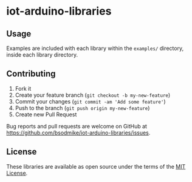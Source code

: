 # iot-arduino-libraries

## Usage

Examples are included with each library within the `examples/` directory, inside
each library directory.

## Contributing

1. Fork it
2. Create your feature branch (`git checkout -b my-new-feature`)
3. Commit your changes (`git commit -am 'Add some feature'`)
4. Push to the branch (`git push origin my-new-feature`)
5. Create new Pull Request

Bug reports and pull requests are welcome on GitHub at https://github.com/bsodmike/iot-arduino-libraries/issues.

## License

These libraries are available as open source under the terms of the [MIT License](http://opensource.org/licenses/MIT).

